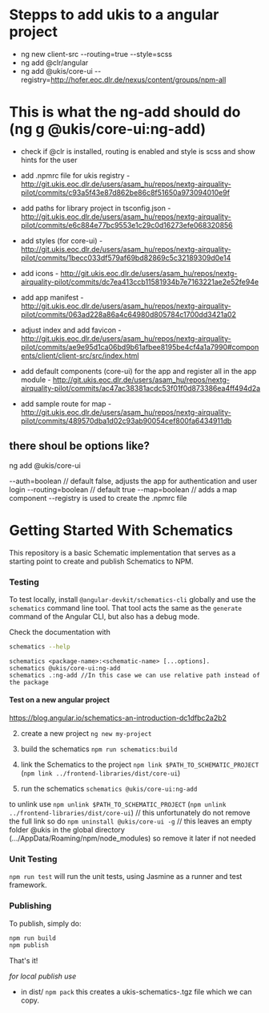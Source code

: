 # Stepps to add ukis to a angular project
- ng new client-src --routing=true --style=scss
- ng add @clr/angular
- ng add @ukis/core-ui --registry=http://hofer.eoc.dlr.de/nexus/content/groups/npm-all

# This is what the ng-add should do (ng g @ukis/core-ui:ng-add)
- check if @clr is installed, routing is enabled and style is scss and show hints for the user

- add .npmrc file for ukis registry - http://git.ukis.eoc.dlr.de/users/asam_hu/repos/nextg-airquality-pilot/commits/c93a5f43e87d862be86c8f51650a973094010e9f

- add paths for library project in tsconfig.json - http://git.ukis.eoc.dlr.de/users/asam_hu/repos/nextg-airquality-pilot/commits/e6c884e77bc9553e1c29c0d16273efe068320856

- add styles (for core-ui) - http://git.ukis.eoc.dlr.de/users/asam_hu/repos/nextg-airquality-pilot/commits/1becc033df579af69bd82869c5c32189309d0e14

- add icons - http://git.ukis.eoc.dlr.de/users/asam_hu/repos/nextg-airquality-pilot/commits/dc7ea413ccb11581934b7e7163221ae2e52fe94e

- add app manifest - http://git.ukis.eoc.dlr.de/users/asam_hu/repos/nextg-airquality-pilot/commits/063ad228a86a4c64980d805784c1700dd3421a02

- adjust index and add favicon - http://git.ukis.eoc.dlr.de/users/asam_hu/repos/nextg-airquality-pilot/commits/ae9e95d1ca06bd9b61afbee8195be4cf4a1a7990#components/client/client-src/src/index.html

- add default components (core-ui) for the app and register all in the app module - http://git.ukis.eoc.dlr.de/users/asam_hu/repos/nextg-airquality-pilot/commits/ac47ac38381acdc53f01f0d873386ea4ff494d2a

- add sample route for map - http://git.ukis.eoc.dlr.de/users/asam_hu/repos/nextg-airquality-pilot/commits/489570dba1d02c93ab90054cef800fa6434911db

## there shoul be options like?

ng add @ukis/core-ui 

--auth=boolean // default false, adjusts the app for authentication and user login
--routing=boolean // default true 
--map=boolean // adds a map component
--registry is used to create the .npmrc file








# Getting Started With Schematics

This repository is a basic Schematic implementation that serves as a starting point to create and publish Schematics to NPM.

### Testing

To test locally, install `@angular-devkit/schematics-cli` globally and use the `schematics` command line tool. That tool acts the same as the `generate` command of the Angular CLI, but also has a debug mode.

Check the documentation with
```bash
schematics --help
```

```
schematics <package-name>:<schematic-name> [...options].
schematics @ukis/core-ui:ng-add
schematics .:ng-add //In this case we can use relative path instead of the package
```

#### Test on a new angular project
https://blog.angular.io/schematics-an-introduction-dc1dfbc2a2b2

2. create a new project `ng new my-project`

1. build the schematics `npm run schematics:build`

3. link the Schematics to the project `npm link $PATH_TO_SCHEMATIC_PROJECT` (`npm link ../frontend-libraries/dist/core-ui`)

4. run the schematics `schematics @ukis/core-ui:ng-add`


to unlink use 
`npm unlink $PATH_TO_SCHEMATIC_PROJECT` (`npm unlink ../frontend-libraries/dist/core-ui`) // this unfortunately do not remove the full link so do 
`npm uninstall @ukis/core-ui -g` // this leaves an empty folder @ukis in the global directory (.../AppData/Roaming/npm/node_modules) so remove it later if not needed



### Unit Testing

`npm run test` will run the unit tests, using Jasmine as a runner and test framework.

### Publishing

To publish, simply do:

```bash
npm run build
npm publish
```

That's it!


*for local publish use*
- in dist/ `npm pack` this creates a ukis-schematics-<version>.tgz file which we can copy.
 